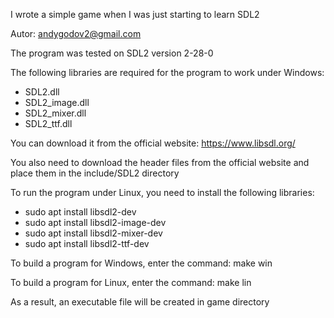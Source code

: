 I wrote a simple game when I was just starting to learn SDL2

Autor: andygodov2@gmail.com



The program was tested on SDL2 version 2-28-0

The following libraries are required for the program to work under Windows:
 - SDL2.dll
 - SDL2_image.dll
 - SDL2_mixer.dll
 - SDL2_ttf.dll
 
You can download it from the official website: https://www.libsdl.org/

You also need to download the header files from
the official website and place them in the include/SDL2 directory

To run the program under Linux, you need to install the following libraries:
 - sudo apt install libsdl2-dev
 - sudo apt install libsdl2-image-dev
 - sudo apt install libsdl2-mixer-dev
 - sudo apt install libsdl2-ttf-dev

To build a program for Windows, enter the command: make win

To build a program for Linux, enter the command: make lin

As a result, an executable file will be created in game directory

